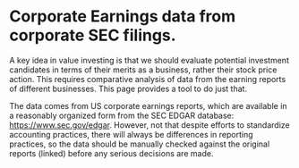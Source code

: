 # Corporate Earnings data from corporate SEC filings.

A key idea in value investing is that we should evaluate potential investment candidates in terms of their merits as a business, rather their stock price action.
This requires comparative analysis of data from the earning reports of different businesses.
This page provides a tool to do just that. 

The data comes from US corporate earnings reports, which are available in a reasonably organized form from the SEC EDGAR database: https://www.sec.gov/edgar. However, not that despite efforts to standardize accounting practices, there will always be differences in reporting practices, so the data should be manually checked against the original reports (linked) before any serious decisions are made.

